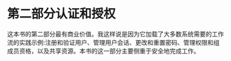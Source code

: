# 第二部分认证和授权

这本书的第二部分最有商业价值。我这样说是因为它加载了大多数系统需要的工作流的实践示例:注册和验证用户、管理用户会话、更改和重置密码、管理权限和组成员资格，以及共享资源。本书的这一部分主要侧重于安全地完成工作。